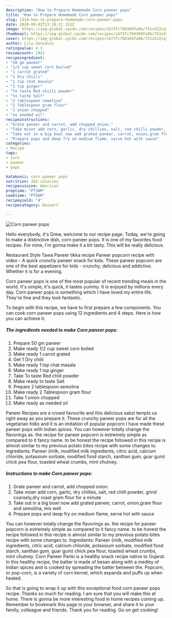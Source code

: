 ```yaml
---
description: "How to Prepare Homemade Corn paneer pops"
title: "How to Prepare Homemade Corn paneer pops"
slug: 1314-how-to-prepare-homemade-corn-paneer-pops
date: 2020-09-02T13:10:21.153Z
image: https://img-global.cpcdn.com/recipes/cb73fc70d369fa0b/751x532cq70/corn-paneer-pops-recipe-main-photo.jpg
thumbnail: https://img-global.cpcdn.com/recipes/cb73fc70d369fa0b/751x532cq70/corn-paneer-pops-recipe-main-photo.jpg
cover: https://img-global.cpcdn.com/recipes/cb73fc70d369fa0b/751x532cq70/corn-paneer-pops-recipe-main-photo.jpg
author: Lily Gonzalez
ratingvalue: 4.3
reviewcount: 1921
recipeingredient:
- "50 gm paneer"
- "1/2 cup sweet corn boiled"
- "1 carrot grated"
- "1 Dry chiili"
- "1 tsp chat masala"
- "1 tsp ginger"
- "To taste Red chiili powder"
- "to taste Salt"
- "2 tablespoon semolina"
- "2 Tablespoon gram flour"
- "1 onion chopped"
- "as needed oil"
recipeinstructions:
- "Grate paneer and carrot, add chopped onion."
- "Take mixer add corn, garlic, dry chillies, salt, red chilli powder, grind coarsely,dry roast gram flour for a minute"
- "Take out in a big bowl now add grated paneer, carrot, onion,gram flour and semolina, mix well"
- "Prepare pops and deep fry on medium flame, serve hot with sauce"
categories:
- Recipe
tags:
- corn
- paneer
- pops

katakunci: corn paneer pops 
nutrition: 263 calories
recipecuisine: American
preptime: "PT38M"
cooktime: "PT56M"
recipeyield: "4"
recipecategory: Dessert

---
```



![Corn paneer pops](https://img-global.cpcdn.com/recipes/cb73fc70d369fa0b/751x532cq70/corn-paneer-pops-recipe-main-photo.jpg)

Hello everybody, it's Drew, welcome to our recipe page. Today, we're going to make a distinctive dish, corn paneer pops. It is one of my favorites food recipes. For mine, I'm gonna make it a bit tasty. This will be really delicious.

Restaurant Style Tawa Paneer tikka recipe Paneer popcorn recipe with video - A quick crunchy paneer snack for kids. These paneer popcorn are one of the best appetizers for kids - crunchy, delicious and addictive. Whether it is for a evening.

Corn paneer pops is one of the most popular of recent trending meals in the world. It's simple, it's quick, it tastes yummy. It is enjoyed by millions every day. Corn paneer pops is something which I have loved my entire life. They're fine and they look fantastic.


To begin with this recipe, we have to first prepare a few components. You can cook corn paneer pops using 12 ingredients and 4 steps. Here is how you can achieve it.

<!--inarticleads1-->

##### The ingredients needed to make Corn paneer pops:

1. Prepare 50 gm paneer
1. Make ready 1/2 cup sweet corn boiled
1. Make ready 1 carrot grated
1. Get 1 Dry chiili
1. Make ready 1 tsp chat masala
1. Make ready 1 tsp ginger
1. Take To taste Red chiili powder
1. Make ready to taste Salt
1. Prepare 2 tablespoon semolina
1. Make ready 2 Tablespoon gram flour
1. Take 1 onion chopped
1. Make ready as needed oil


Paneer Recipes are a crowd favourite and this delicious sabzi tempts us right away as you prepare it. These crunchy paneer pops are for all the vegetarian folks and it is an imitation of popular popcorn I have made these paneer pops with Indian spices. You can however totally change the flavorings as. the recipe for paneer popcorn is extremely simple as compared to it fancy name. to be honest the recipe followed in this recipe is almost similar to my previous potato bites recipe with some changes to. Ingredients: Paneer (milk, modified milk ingredients, citric acid, calcium chloride, potassium sorbate, modified food starch, xanthan gum, guar gum) chick pea flour, toasted wheat crumbs, mint chutney. 

<!--inarticleads2-->

##### Instructions to make Corn paneer pops:

1. Grate paneer and carrot, add chopped onion.
1. Take mixer add corn, garlic, dry chillies, salt, red chilli powder, grind coarsely,dry roast gram flour for a minute
1. Take out in a big bowl now add grated paneer, carrot, onion,gram flour and semolina, mix well
1. Prepare pops and deep fry on medium flame, serve hot with sauce


You can however totally change the flavorings as. the recipe for paneer popcorn is extremely simple as compared to it fancy name. to be honest the recipe followed in this recipe is almost similar to my previous potato bites recipe with some changes to. Ingredients: Paneer (milk, modified milk ingredients, citric acid, calcium chloride, potassium sorbate, modified food starch, xanthan gum, guar gum) chick pea flour, toasted wheat crumbs, mint chutney. Corn Paneer Panki is a healthy snack recipe native to Gujarat. In this healthy recipe, the batter is made of besan along with a medley of Indian spices and is cooked by spreading the batter between the. Popcorn, or pop-corn, is a variety of corn kernel, which expands and puffs up when heated. 

So that is going to wrap it up with this exceptional food corn paneer pops recipe. Thanks so much for reading. I am sure that you will make this at home. There is gonna be more interesting food in home recipes coming up. Remember to bookmark this page in your browser, and share it to your family, colleague and friends. Thank you for reading. Go on get cooking!
